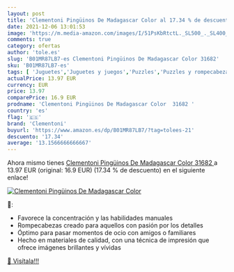 ```yaml
---
layout: post
title: 'Clementoni Pingüinos De Madagascar Color al 17.34 % de descuento'
date: 2021-12-06 13:01:53
image: 'https://m.media-amazon.com/images/I/51PsKbRtctL._SL500_._SL400_.jpg'
comments: true
category: ofertas
author: 'tole.es'
slug: 'B01MR87LB7-es Clementoni Pingüinos De Madagascar Color 31682'
sku: 'B01MR87LB7-es'
tags: [ 'Juguetes','Juguetes y juegos','Puzzles','Puzzles y rompecabezas','clementoni', ]
actualPrice: 13.97 EUR
currency: EUR
price: 13.97
comparePrice: 16.9 EUR
prodname: 'Clementoni Pingüinos De Madagascar Color  31682 '
country: 'es'
flag: '🇪🇸'
brand: 'Clementoni'
buyurl: 'https://www.amazon.es/dp/B01MR87LB7/?tag=tolees-21'
descuento: '17.34'
average: '13.1566666666667'
---
```


Ahora mismo tienes [Clementoni Pingüinos De Madagascar Color  31682 ](https://www.amazon.es/dp/B01MR87LB7/?tag=tolees-21) a 13.97 EUR (original: 16.9 EUR) (17.34 %  de descuento) en el siguiente enlace!

[![Clementoni Pingüinos De Madagascar Color](https://m.media-amazon.com/images/I/51PsKbRtctL._SL500_._SL400_.jpg)](https://www.amazon.es/dp/B01MR87LB7/?tag=tolees-21)

🔎:

- Favorece la concentración y las habilidades manuales
- Rompecabezas creado para aquellos con pasión por los detalles
- Óptimo para pasar momentos de ocio con amigos o familiares
- Hecho en materiales de calidad, con una técnica de impresión que ofrece imágenes brillantes y vívidas

[🛒 Visítala!!!](https://www.amazon.es/dp/B01MR87LB7/?tag=tolees-21)
